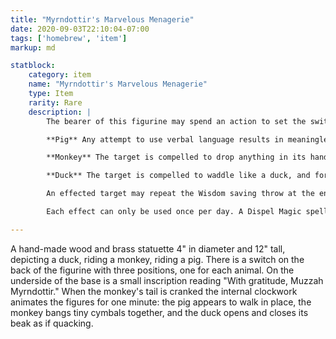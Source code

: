 ```yaml
---
title: "Myrndottir's Marvelous Menagerie"
date: 2020-09-03T22:10:04-07:00
tags: ['homebrew', 'item']
markup: md

statblock:
    category: item
    name: "Myrndottir's Marvelous Menagerie"
    type: Item
    rarity: Rare
    description: |
        The bearer of this figurine may spend an action to set the switch, turn the crank, and place the statuette on a flat surface, pointing it at a humanoid target that can see it within 30 feet. The selected target must succeed on a DC 13 Wisdom saving throw or suffer the effects associated with the selected animal:

        **Pig** Any attempt to use verbal language results in meaningless grunts, snorts and squealing. For the duration, the target cannot be understood except by pigs, or via the Speak With Animals spell. While effected, the target take any action requiring spoken language.

        **Monkey** The target is compelled to drop anything in its hands and clap in time with the monkey's cymbals. For the duration, the target cannot take any action requiring the use of its hands. 

        **Duck** The target is compelled to waddle like a duck, and for the duration its walking speed is 5ft. On its turn, the target must move to the nearest unoccupied space, possibly provoking opportunity attacks. If there is no unoccupied space within 5ft, the target waddles in place. 

        An effected target may repeat the Wisdom saving throw at the end of its turn. If a target succeeds its saving throw, it is immune to the effects of the figurine for 24 hours. Otherwise, the effect persists for one minute while the clockwork is functioning, the target is within 30ft, and the target can see the figurine.

        Each effect can only be used once per day. A Dispel Magic spell will permanently remove all magical properties of this item, though the clockwork mechanisms will continue to function.

---
```


A hand-made wood and brass statuette 4" in diameter and 12" tall,  depicting a duck, riding a monkey, riding a pig. There is a switch on the back of the figurine with three positions, one for each animal. On the underside of the base is a small inscription reading "With gratitude, Muzzah Myrndottir." When the monkey's tail is cranked the internal clockwork animates the figures for one minute: the pig appears to walk in place, the monkey bangs tiny cymbals together, and the duck opens and closes its beak as if quacking.
